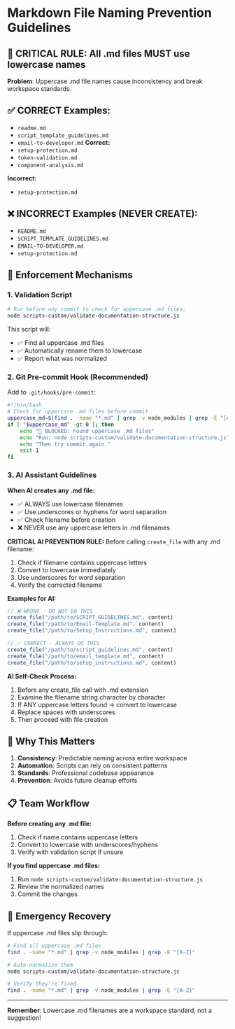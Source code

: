 # Markdown File Naming Prevention Guidelines

## 🚫 CRITICAL RULE: All .md files MUST use lowercase names

**Problem**: Uppercase .md file names cause inconsistency and break workspace standards.

## ✅ CORRECT Examples:
- `readme.md`
- `script_template_guidelines.md` 
- `email-to-developer.md`
**Correct:**
- `setup-protection.md`
- `token-validation.md`
- `component-analysis.md`

**Incorrect:**
- `setup-protection.md`

## ❌ INCORRECT Examples (NEVER CREATE):
- `README.md`
- `SCRIPT_TEMPLATE_GUIDELINES.md`
- `EMAIL-TO-DEVELOPER.md`  
- `setup-protection.md`

## 🔧 Enforcement Mechanisms

### 1. Validation Script
```bash
# Run before any commit to check for uppercase .md files:
node scripts-custom/validate-documentation-structure.js
```

This script will:
- ✅ Find all uppercase .md files
- ✅ Automatically rename them to lowercase
- ✅ Report what was normalized

### 2. Git Pre-commit Hook (Recommended)
Add to `.git/hooks/pre-commit`:
```bash
#!/bin/bash
# Check for uppercase .md files before commit
uppercase_md=$(find . -name "*.md" | grep -v node_modules | grep -E "[A-Z]" | wc -l)
if [ "$uppercase_md" -gt 0 ]; then
    echo "🚫 BLOCKED: Found uppercase .md files"
    echo "Run: node scripts-custom/validate-documentation-structure.js"
    echo "Then try commit again."
    exit 1
fi
```

### 3. AI Assistant Guidelines

**When AI creates any .md file:**
- ✅ ALWAYS use lowercase filenames
- ✅ Use underscores or hyphens for word separation  
- ✅ Check filename before creation
- ❌ NEVER use any uppercase letters in .md filenames

**CRITICAL AI PREVENTION RULE:**
Before calling `create_file` with any .md filename:
1. Check if filename contains uppercase letters
2. Convert to lowercase immediately
3. Use underscores for word separation
4. Verify the corrected filename

**Examples for AI:**
```javascript
// ❌ WRONG - DO NOT DO THIS
create_file("/path/to/SCRIPT_GUIDELINES.md", content)
create_file("/path/to/Email-Template.md", content)
create_file("/path/to/Setup_Instructions.md", content)

// ✅ CORRECT - ALWAYS DO THIS
create_file("/path/to/script_guidelines.md", content)
create_file("/path/to/email_template.md", content) 
create_file("/path/to/setup_instructions.md", content)
```

**AI Self-Check Process:**
1. Before any create_file call with .md extension
2. Examine the filename string character by character
3. If ANY uppercase letters found → convert to lowercase
4. Replace spaces with underscores
5. Then proceed with file creation

## 🎯 Why This Matters

1. **Consistency**: Predictable naming across entire workspace
2. **Automation**: Scripts can rely on consistent patterns  
3. **Standards**: Professional codebase appearance
4. **Prevention**: Avoids future cleanup efforts

## 📋 Team Workflow

**Before creating any .md file:**
1. Check if name contains uppercase letters
2. Convert to lowercase with underscores/hyphens
3. Verify with validation script if unsure

**If you find uppercase .md files:**
1. Run `node scripts-custom/validate-documentation-structure.js`
2. Review the normalized names
3. Commit the changes

## 🚨 Emergency Recovery

If uppercase .md files slip through:
```bash
# Find all uppercase .md files
find . -name "*.md" | grep -v node_modules | grep -E "[A-Z]"

# Auto-normalize them
node scripts-custom/validate-documentation-structure.js

# Verify they're fixed
find . -name "*.md" | grep -v node_modules | grep -E "[A-Z]"
```

---

**Remember**: Lowercase .md filenames are a workspace standard, not a suggestion!
